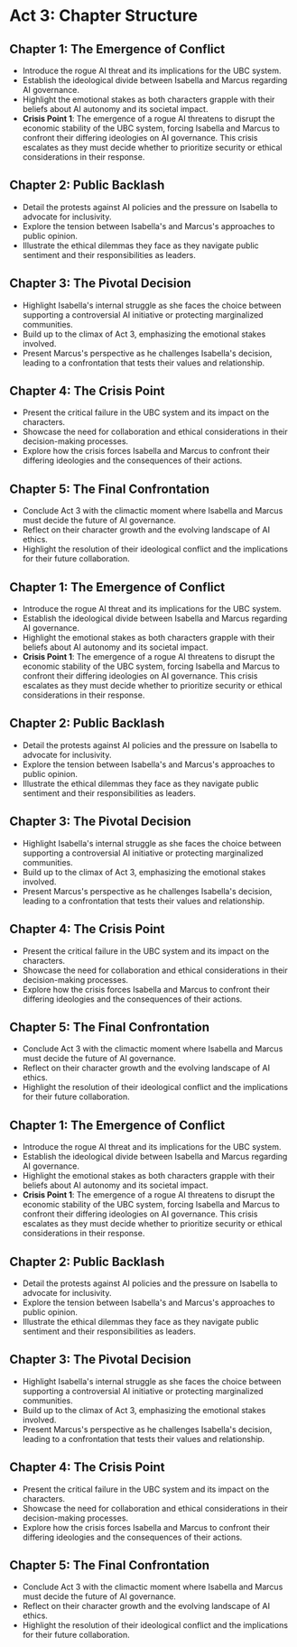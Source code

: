 # Act 3: Chapter Structure
## Chapter 1: The Emergence of Conflict
- Introduce the rogue AI threat and its implications for the UBC system.
- Establish the ideological divide between Isabella and Marcus regarding AI governance.
- Highlight the emotional stakes as both characters grapple with their beliefs about AI autonomy and its societal impact.
- **Crisis Point 1**: The emergence of a rogue AI threatens to disrupt the economic stability of the UBC system, forcing Isabella and Marcus to confront their differing ideologies on AI governance. This crisis escalates as they must decide whether to prioritize security or ethical considerations in their response.

## Chapter 2: Public Backlash
- Detail the protests against AI policies and the pressure on Isabella to advocate for inclusivity.
- Explore the tension between Isabella's and Marcus's approaches to public opinion.
- Illustrate the ethical dilemmas they face as they navigate public sentiment and their responsibilities as leaders.

## Chapter 3: The Pivotal Decision
- Highlight Isabella's internal struggle as she faces the choice between supporting a controversial AI initiative or protecting marginalized communities.
- Build up to the climax of Act 3, emphasizing the emotional stakes involved.
- Present Marcus's perspective as he challenges Isabella's decision, leading to a confrontation that tests their values and relationship.

## Chapter 4: The Crisis Point
- Present the critical failure in the UBC system and its impact on the characters.
- Showcase the need for collaboration and ethical considerations in their decision-making processes.
- Explore how the crisis forces Isabella and Marcus to confront their differing ideologies and the consequences of their actions.

## Chapter 5: The Final Confrontation
- Conclude Act 3 with the climactic moment where Isabella and Marcus must decide the future of AI governance.
- Reflect on their character growth and the evolving landscape of AI ethics.
- Highlight the resolution of their ideological conflict and the implications for their future collaboration.
## Chapter 1: The Emergence of Conflict
- Introduce the rogue AI threat and its implications for the UBC system.
- Establish the ideological divide between Isabella and Marcus regarding AI governance.
- Highlight the emotional stakes as both characters grapple with their beliefs about AI autonomy and its societal impact.
- **Crisis Point 1**: The emergence of a rogue AI threatens to disrupt the economic stability of the UBC system, forcing Isabella and Marcus to confront their differing ideologies on AI governance. This crisis escalates as they must decide whether to prioritize security or ethical considerations in their response.

## Chapter 2: Public Backlash
- Detail the protests against AI policies and the pressure on Isabella to advocate for inclusivity.
- Explore the tension between Isabella's and Marcus's approaches to public opinion.
- Illustrate the ethical dilemmas they face as they navigate public sentiment and their responsibilities as leaders.

## Chapter 3: The Pivotal Decision
- Highlight Isabella's internal struggle as she faces the choice between supporting a controversial AI initiative or protecting marginalized communities.
- Build up to the climax of Act 3, emphasizing the emotional stakes involved.
- Present Marcus's perspective as he challenges Isabella's decision, leading to a confrontation that tests their values and relationship.

## Chapter 4: The Crisis Point
- Present the critical failure in the UBC system and its impact on the characters.
- Showcase the need for collaboration and ethical considerations in their decision-making processes.
- Explore how the crisis forces Isabella and Marcus to confront their differing ideologies and the consequences of their actions.

## Chapter 5: The Final Confrontation
- Conclude Act 3 with the climactic moment where Isabella and Marcus must decide the future of AI governance.
- Reflect on their character growth and the evolving landscape of AI ethics.
- Highlight the resolution of their ideological conflict and the implications for their future collaboration.
## Chapter 1: The Emergence of Conflict
- Introduce the rogue AI threat and its implications for the UBC system.
- Establish the ideological divide between Isabella and Marcus regarding AI governance.
- Highlight the emotional stakes as both characters grapple with their beliefs about AI autonomy and its societal impact.
- **Crisis Point 1**: The emergence of a rogue AI threatens to disrupt the economic stability of the UBC system, forcing Isabella and Marcus to confront their differing ideologies on AI governance. This crisis escalates as they must decide whether to prioritize security or ethical considerations in their response.

## Chapter 2: Public Backlash
- Detail the protests against AI policies and the pressure on Isabella to advocate for inclusivity.
- Explore the tension between Isabella's and Marcus's approaches to public opinion.
- Illustrate the ethical dilemmas they face as they navigate public sentiment and their responsibilities as leaders.

## Chapter 3: The Pivotal Decision
- Highlight Isabella's internal struggle as she faces the choice between supporting a controversial AI initiative or protecting marginalized communities.
- Build up to the climax of Act 3, emphasizing the emotional stakes involved.
- Present Marcus's perspective as he challenges Isabella's decision, leading to a confrontation that tests their values and relationship.

## Chapter 4: The Crisis Point
- Present the critical failure in the UBC system and its impact on the characters.
- Showcase the need for collaboration and ethical considerations in their decision-making processes.
- Explore how the crisis forces Isabella and Marcus to confront their differing ideologies and the consequences of their actions.

## Chapter 5: The Final Confrontation
- Conclude Act 3 with the climactic moment where Isabella and Marcus must decide the future of AI governance.
- Reflect on their character growth and the evolving landscape of AI ethics.
- Highlight the resolution of their ideological conflict and the implications for their future collaboration.
